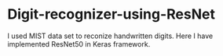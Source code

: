 # Digit-recognizer-using-ResNet

I used MIST data set to reconize handwritten digits. Here I have implemented ResNet50 in Keras framework.

